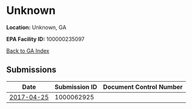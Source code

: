 # Unknown

**Location:** Unknown, GA

**EPA Facility ID:** 100000235097

[Back to GA Index](../../index.md)

## Submissions

| Date | Submission ID | Document Control Number |
|------|--------------|-------------------------|
| [2017-04-25](submissions/1000062925.md) | 1000062925 |  |

